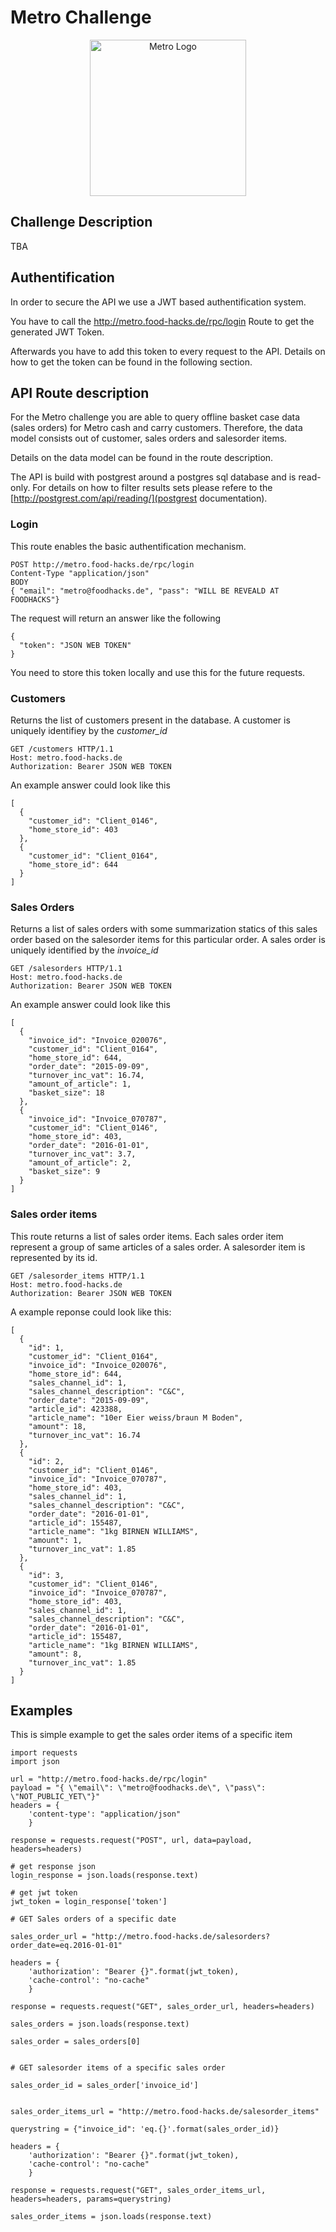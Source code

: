 # Metro Challenge

<p align="center">
    <img alt="Metro Logo" src="http://logodatabases.com/wp-content/uploads/2012/05/metro-ag-logo.jpg" width="250px" />
</p>

## Challenge Description
TBA

## Authentification
In order to secure the API we use a JWT based authentification system.

You have to call the http://metro.food-hacks.de/rpc/login Route to get the generated JWT Token.

Afterwards you have to add this token to every request to the API. Details on how to get the token can be found in the following section.

## API Route description

For the Metro challenge you are able to query offline basket case data (sales orders) for Metro cash and carry customers. Therefore, the data model consists out of customer, sales orders and salesorder items. 

Details on the data model can be found in the route description.

The API is build with postgrest around a postgres sql database and is read-only. For details on how to filter results sets please refere to the [http://postgrest.com/api/reading/](postgrest documentation).

### Login
This route enables the basic authentification mechanism.
```
POST http://metro.food-hacks.de/rpc/login
Content-Type "application/json"
BODY 
{ "email": "metro@foodhacks.de", "pass": "WILL BE REVEALD AT FOODHACKS"}
```
The request will return an answer like the following

```
{
  "token": "JSON WEB TOKEN"
}
```
You need to store this token locally and use this for the future requests.

### Customers
Returns the list of customers present in the database. A customer is uniquely identifiey by the *customer_id*

```
GET /customers HTTP/1.1
Host: metro.food-hacks.de
Authorization: Bearer JSON WEB TOKEN

```
An example answer could look like this
```
[
  {
    "customer_id": "Client_0146",
    "home_store_id": 403
  },
  {
    "customer_id": "Client_0164",
    "home_store_id": 644
  }
]
```

### Sales Orders

Returns a list of sales orders with some summarization statics of this sales order based on the salesorder items for this particular order. A sales order is uniquely identified by the *invoice_id*

```
GET /salesorders HTTP/1.1
Host: metro.food-hacks.de
Authorization: Bearer JSON WEB TOKEN
```

An example answer could look like this
```
[
  {
    "invoice_id": "Invoice_020076",
    "customer_id": "Client_0164",
    "home_store_id": 644,
    "order_date": "2015-09-09",
    "turnover_inc_vat": 16.74,
    "amount_of_article": 1,
    "basket_size": 18
  },
  {
    "invoice_id": "Invoice_070787",
    "customer_id": "Client_0146",
    "home_store_id": 403,
    "order_date": "2016-01-01",
    "turnover_inc_vat": 3.7,
    "amount_of_article": 2,
    "basket_size": 9
  }
]
```

### Sales order items
This route returns a list of sales order items. Each sales order item represent a group of same articles of a sales order. A salesorder item is represented by its id.

```
GET /salesorder_items HTTP/1.1
Host: metro.food-hacks.de
Authorization: Bearer JSON WEB TOKEN
```

A example reponse could look like this:

````
[
  {
    "id": 1,
    "customer_id": "Client_0164",
    "invoice_id": "Invoice_020076",
    "home_store_id": 644,
    "sales_channel_id": 1,
    "sales_channel_description": "C&C",
    "order_date": "2015-09-09",
    "article_id": 423388,
    "article_name": "10er Eier weiss/braun M Boden",
    "amount": 18,
    "turnover_inc_vat": 16.74
  },
  {
    "id": 2,
    "customer_id": "Client_0146",
    "invoice_id": "Invoice_070787",
    "home_store_id": 403,
    "sales_channel_id": 1,
    "sales_channel_description": "C&C",
    "order_date": "2016-01-01",
    "article_id": 155487,
    "article_name": "1kg BIRNEN WILLIAMS",
    "amount": 1,
    "turnover_inc_vat": 1.85
  },
  {
    "id": 3,
    "customer_id": "Client_0146",
    "invoice_id": "Invoice_070787",
    "home_store_id": 403,
    "sales_channel_id": 1,
    "sales_channel_description": "C&C",
    "order_date": "2016-01-01",
    "article_id": 155487,
    "article_name": "1kg BIRNEN WILLIAMS",
    "amount": 8,
    "turnover_inc_vat": 1.85
  }
]
````


## Examples
This is simple example to get the sales order items of a specific item

````
import requests
import json

url = "http://metro.food-hacks.de/rpc/login"
payload = "{ \"email\": \"metro@foodhacks.de\", \"pass\": \"NOT_PUBLIC_YET\"}"
headers = {
    'content-type': "application/json"    
    }

response = requests.request("POST", url, data=payload, headers=headers)

# get response json
login_response = json.loads(response.text)

# get jwt token
jwt_token = login_response['token']

# GET Sales orders of a specific date

sales_order_url = "http://metro.food-hacks.de/salesorders?order_date=eq.2016-01-01"

headers = {
    'authorization': "Bearer {}".format(jwt_token),
    'cache-control': "no-cache"
    }

response = requests.request("GET", sales_order_url, headers=headers)

sales_orders = json.loads(response.text)

sales_order = sales_orders[0]


# GET salesorder items of a specific sales order

sales_order_id = sales_order['invoice_id']


sales_order_items_url = "http://metro.food-hacks.de/salesorder_items"

querystring = {"invoice_id": 'eq.{}'.format(sales_order_id)}

headers = {
    'authorization': "Bearer {}".format(jwt_token),
    'cache-control': "no-cache"
    }

response = requests.request("GET", sales_order_items_url, headers=headers, params=querystring)

sales_order_items = json.loads(response.text)
````


